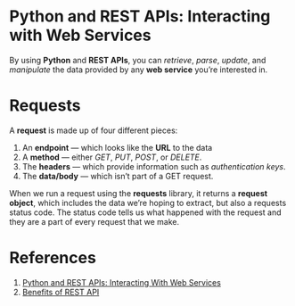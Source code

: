 # Python and REST APIs: Interacting with Web Services
By using __Python__ and __REST APIs__, you can _retrieve_, _parse_, _update_, and _manipulate_ the data provided by any __web service__ you’re interested in.

# Requests
A __request__ is made up of four different pieces:
1. An __endpoint__ — which looks like the __URL__ to the data
2. A __method__ — either _GET_, _PUT_, _POST_, or _DELETE_.
3. The __headers__ — which provide information such as _authentication keys_.
4. The __data/body__ — which isn’t part of a GET request.

When we run a request using the __requests__ library, it returns a __request object__, which includes the data we’re hoping to extract, but also a requests status code. The status code tells us what happened with the request and they are a part of every request that we make.



# References
1. [Python and REST APIs: Interacting With Web Services](https://realpython.com/api-integration-in-python/)
2. [Benefits of REST API](https://www.freecodecamp.org/news/benefits-of-rest/)